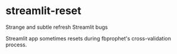# streamlit-reset
Strange and subtle refresh Streamlit bugs

Streamlit app sometimes resets during fbprophet's cross-validation process.


